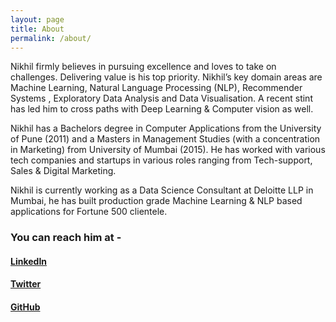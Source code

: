 ```yaml
---
layout: page
title: About
permalink: /about/
---
```


Nikhil firmly believes in pursuing excellence and loves to take on challenges. Delivering value is his top priority. Nikhil’s key domain areas are Machine Learning, Natural Language Processing (NLP), Recommender Systems ,​​​ Exploratory Data Analysis​ and Data Visualisation​. A recent stint has led him to cross paths with Deep Learning & Computer vision as well.

Nikhil has a Bachelors degree in Computer Applications from the University of Pune (2011) and a Masters in Management Studies (with a concentration in Marketing) from University of Mumbai (2015). He has worked with various tech companies and startups in various roles ranging from Tech-support, Sales & Digital Marketing.

Nikhil is currently working as a Data Science Consultant at Deloitte LLP in Mumbai, he has built production grade Machine Learning & NLP based applications for Fortune 500 ​clientele.

### You can reach him at -

#### [LinkedIn](https://www.linkedin.com/in/nikhilakki/)
#### [Twitter](https://twitter.com/akkithetechie)
#### [GitHub](https://github.com/nikhilakki)
